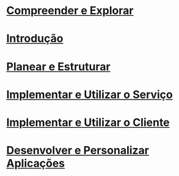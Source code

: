 # [Compreender e Explorar](/information-protection/information-protection/what-is-information-protection)
# [Introdução](/information-protection/get-started/requirements-azure-rms)
# [Planear e Estruturar](/information-protection/plan-design/deployment-roadmap)
# [Implementar e Utilizar o Serviço](/information-protection/deploy-use/activate-service)
# [Implementar e Utilizar o Cliente](/information-protection/rms-client/use-client)
# [Desenvolver e Personalizar Aplicações](/information-protection/develop/developers-guide)



<!--HONumber=Jan17_HO4-->


